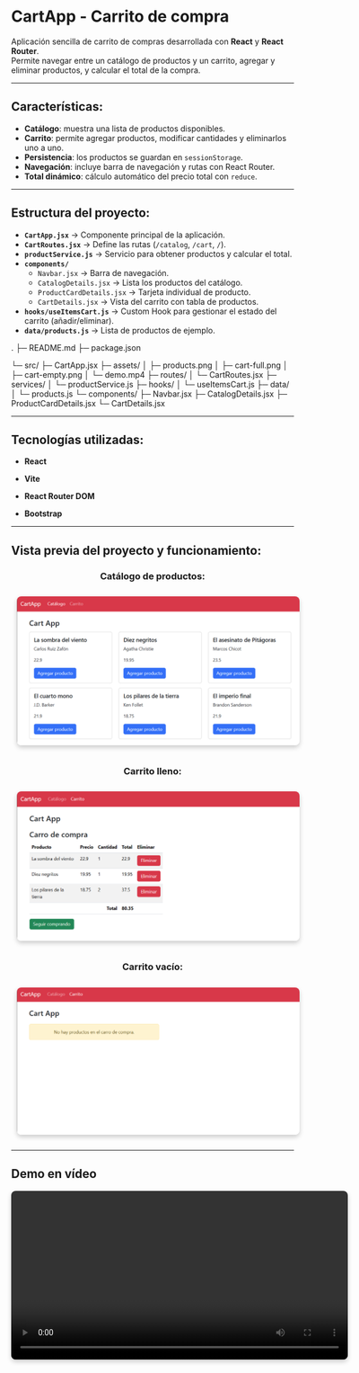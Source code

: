# CartApp - Carrito de compra

Aplicación sencilla de carrito de compras desarrollada con **React** y **React Router**.  
Permite navegar entre un catálogo de productos y un carrito, agregar y eliminar productos, y calcular el total de la compra.

---

## Características:

- **Catálogo**: muestra una lista de productos disponibles.  
- **Carrito**: permite agregar productos, modificar cantidades y eliminarlos uno a uno.  
- **Persistencia**: los productos se guardan en `sessionStorage`.  
- **Navegación**: incluye barra de navegación y rutas con React Router.  
- **Total dinámico**: cálculo automático del precio total con `reduce`.

---

## Estructura del proyecto:

- **`CartApp.jsx`** → Componente principal de la aplicación.  
- **`CartRoutes.jsx`** → Define las rutas (`/catalog`, `/cart`, `/`).  
- **`productService.js`** → Servicio para obtener productos y calcular el total.  
- **`components/`**  
  - `Navbar.jsx` → Barra de navegación.  
  - `CatalogDetails.jsx` → Lista los productos del catálogo.  
  - `ProductCardDetails.jsx` → Tarjeta individual de producto.  
  - `CartDetails.jsx` → Vista del carrito con tabla de productos.  
- **`hooks/useItemsCart.js`** → Custom Hook para gestionar el estado del carrito (añadir/eliminar).  
- **`data/products.js`** → Lista de productos de ejemplo.


.
├─ README.md
├─ package.json

└─ src/
├─ CartApp.jsx
├─ assets/
│ ├─ products.png
│ ├─ cart-full.png
│ ├─ cart-empty.png
│ └─ demo.mp4
├─ routes/
│ └─ CartRoutes.jsx
├─ services/
│ └─ productService.js
├─ hooks/
│ └─ useItemsCart.js
├─ data/
│ └─ products.js
└─ components/
├─ Navbar.jsx
├─ CatalogDetails.jsx
├─ ProductCardDetails.jsx
└─ CartDetails.jsx

---

## Tecnologías utilizadas:

- **React**

- **Vite**

- **React Router DOM**

- **Bootstrap**


---

## Vista previa del proyecto y funcionamiento:

<div align="center">

### Catálogo de productos:
<img src="https://raw.githubusercontent.com/APoves/DAW-aprendizaje/main/Cart%20(React)/src/assets/products.png" alt="Productos" width="600" style="margin: 10px; border-radius: 8px; box-shadow: 0 4px 8px rgba(0,0,0,0.2);">

### Carrito lleno:
<img src="https://raw.githubusercontent.com/APoves/DAW-aprendizaje/main/Cart%20(React)/src/assets/cart-full.png" alt="Carrito lleno" width="600" style="margin: 10px; border-radius: 8px; box-shadow: 0 4px 8px rgba(0,0,0,0.2);">

### Carrito vacío:
<img src="https://raw.githubusercontent.com/APoves/DAW-aprendizaje/main/Cart%20(React)/src/assets/cart-empty.png" alt="Carrito vacío" width="600" style="margin: 10px; border-radius: 8px; box-shadow: 0 4px 8px rgba(0,0,0,0.2);">

</div>

---

## Demo en vídeo

<div align="center">
<video width="600" controls style="border-radius: 8px; box-shadow: 0 4px 8px rgba(0,0,0,0.2);">
  <source src="https://raw.githubusercontent.com/APoves/DAW-aprendizaje/main/Cart%20(React)/src/assets/demo-CartApp.mp4" type="video/mp4">
</video>
</div>